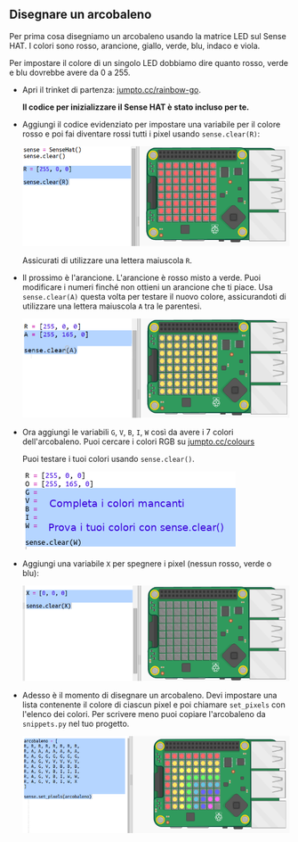 ## Disegnare un arcobaleno

Per prima cosa disegniamo un arcobaleno usando la matrice LED sul Sense HAT. I colori sono rosso, arancione, giallo, verde, blu, indaco e viola.

Per impostare il colore di un singolo LED dobbiamo dire quanto rosso, verde e blu dovrebbe avere da 0 a 255.

+ Apri il trinket di partenza: <a href="http://jumpto.cc/rainbow-go" target="_blank">jumpto.cc/rainbow-go</a>.
    
    **Il codice per inizializzare il Sense HAT è stato incluso per te.**

+ Aggiungi il codice evidenziato per impostare una variabile per il colore rosso e poi fai diventare rossi tutti i pixel usando `sense.clear(R)`:
    
    ![screenshot](images/rainbow-red.png)
    
    Assicurati di utilizzare una lettera maiuscola `R`.

+ Il prossimo è l'arancione. L'arancione è rosso misto a verde. Puoi modificare i numeri finché non ottieni un arancione che ti piace. Usa `sense.clear(A)` questa volta per testare il nuovo colore, assicurandoti di utilizzare una lettera maiuscola `A` tra le parentesi.
    
    ![screenshot](images/rainbow-orange.png)

+ Ora aggiungi le variabili `G`, `V`, `B`, `I`, `W` così da avere i 7 colori dell'arcobaleno. Puoi cercare i colori RGB su <a href="http://jumpto.cc/colours" target="_blank">jumpto.cc/colours</a>
    
    Puoi testare i tuoi colori usando `sense.clear()`.
    
    ![screenshot](images/rainbow-colours.png)

+ Aggiungi una variabile `X` per spegnere i pixel (nessun rosso, verde o blu):
    
    ![screenshot](images/rainbow-off.png)

+ Adesso è il momento di disegnare un arcobaleno. Devi impostare una lista contenente il colore di ciascun pixel e poi chiamare `set_pixels` con l'elenco dei colori. Per scrivere meno puoi copiare l'arcobaleno da `snippets.py` nel tuo progetto.
    
    ![screenshot](images/rainbow-rainbow.png)